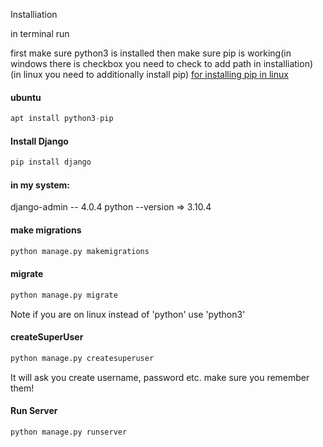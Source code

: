 Installiation

in terminal run 

first make sure python3 is installed
then make sure pip is working(in windows there is checkbox you need to check to add path in installiation)
(in linux you need to additionally install pip)
[for installing pip in linux](https://www.tecmint.com/install-pip-in-linux/)
#### ubuntu
```py
apt install python3-pip
```

#### Install Django
```py
pip install django
```
#### in my system: 
django-admin -- 4.0.4
python --version => 3.10.4
#### make migrations
```py
python manage.py makemigrations
```

#### migrate
```py
python manage.py migrate
```

Note if you are on linux instead of 'python' use 'python3'

#### createSuperUser
```py
python manage.py createsuperuser
```
It will ask you create username, password etc. make sure you remember them!

#### Run Server
```py
python manage.py runserver
```